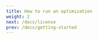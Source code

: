 ```yaml
---
title: How to run an optimization
weight: 2
next: /docs/license
prev: /docs/getting-started
---
```


